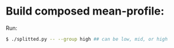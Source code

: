 # Build composed mean-profile:

Run:
```bash
$ ./splitted.py -- --group high ## can be low, mid, or high
```
